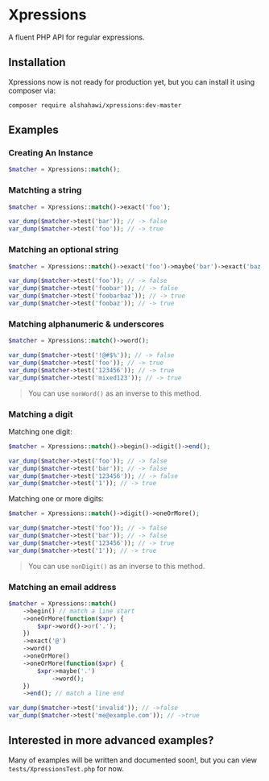 Xpressions
====
A fluent PHP API for regular expressions.

## Installation
Xpressions now is not ready for production yet, but you can install it using composer via:
```
composer require alshahawi/xpressions:dev-master
```

## Examples
### Creating An Instance
```php
$matcher = Xpressions::match();
```
### Matchting a string
```php
$matcher = Xpressions::match()->exact('foo');

var_dump($matcher->test('bar')); // -> false
var_dump($matcher->test('foo')); // -> true
```

### Matching an optional string
```php
$matcher = Xpressions::match()->exact('foo')->maybe('bar')->exact('baz');

var_dump($matcher->test('foo')); // -> false
var_dump($matcher->test('foobar')); // -> false
var_dump($matcher->test('foobarbaz')); // -> true
var_dump($matcher->test('foobaz')); // -> true
```

### Matching alphanumeric & underscores
```php
$matcher = Xpressions::match()->word();

var_dump($matcher->test('!@#$%')); // -> false
var_dump($matcher->test('foo')); // -> true
var_dump($matcher->test('123456')); // -> true
var_dump($matcher->test('mixed123')); // -> true
```
> You can use `nonWord()` as an inverse to this method.

### Matching a digit
Matching one digit:
```php
$matcher = Xpressions::match()->begin()->digit()->end();

var_dump($matcher->test('foo')); // -> false
var_dump($matcher->test('bar')); // -> false
var_dump($matcher->test('123456')); // -> false
var_dump($matcher->test('1')); // -> true
```
Matching one or more digits:
```php
$matcher = Xpressions::match()->digit()->oneOrMore();

var_dump($matcher->test('foo')); // -> false
var_dump($matcher->test('bar')); // -> false
var_dump($matcher->test('123456')); // -> true
var_dump($matcher->test('1')); // -> true
```

> You can use `nonDigit()` as an inverse to this method.

### Matching an email address
```php
$matcher = Xpressions::match()
    ->begin() // match a line start
    ->oneOrMore(function($xpr) {
        $xpr->word()->or('.');
    })
    ->exact('@')
    ->word()
    ->oneOrMore()
    ->oneOrMore(function($xpr) {
        $xpr->maybe('.')
            ->word();
    })
    ->end(); // match a line end

var_dump($matcher->test('invalid')); // ->false
var_dump($matcher->test('me@example.com')); // ->true
```

## Interested in more advanced examples?
Many of examples will be written and documented soon!, but you can view `tests/XpressionsTest.php` for now.
